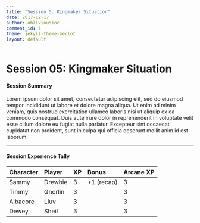 ```yaml
---
title: "Session 5: Kingmaker Situation"
date: 2017-12-17
author: obliviousinc
comment_id: 5
theme: jekyll-theme-merlot
layout: default
---
```


# Session 05: Kingmaker Situation

#### Session Summary

Lorem ipsum dolor sit amet, consectetur adipiscing elit, sed do eiusmod tempor incididunt ut labore et dolore magna aliqua. Ut enim ad minim veniam, quis nostrud exercitation ullamco laboris nisi ut aliquip ex ea commodo consequat. Duis aute irure dolor in reprehenderit in voluptate velit esse cillum dolore eu fugiat nulla pariatur. Excepteur sint occaecat cupidatat non proident, sunt in culpa qui officia deserunt mollit anim id est laborum.

* * *

#### Session Experience Tally

| Character | Player  | XP  | Bonus      | Arcane XP |
|:--------- |:------- |:--- |:---------- |:--------- |
| Sammy     | Drewbie | 3   | +1 (recap) | 3         |
| Timmy     | Gnorlin | 3   |            | 3         |
| Albacore  | Liuv    | 3   |            | 3         |
| Dewey     | Sheil   | 3   |            | 3         |
